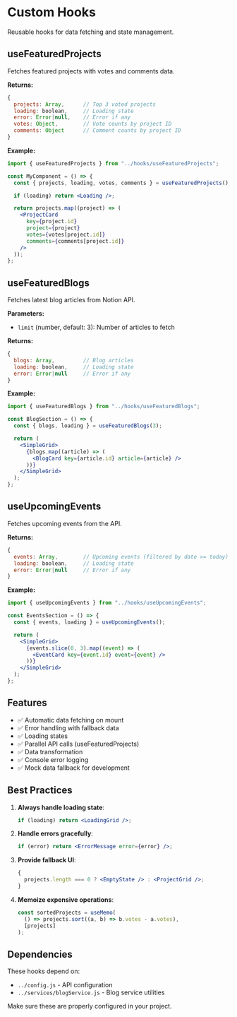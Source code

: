 # Custom Hooks

Reusable hooks for data fetching and state management.

## useFeaturedProjects

Fetches featured projects with votes and comments data.

**Returns:**

```javascript
{
  projects: Array,      // Top 3 voted projects
  loading: boolean,     // Loading state
  error: Error|null,    // Error if any
  votes: Object,        // Vote counts by project ID
  comments: Object      // Comment counts by project ID
}
```

**Example:**

```jsx
import { useFeaturedProjects } from "../hooks/useFeaturedProjects";

const MyComponent = () => {
  const { projects, loading, votes, comments } = useFeaturedProjects();

  if (loading) return <Loading />;

  return projects.map((project) => (
    <ProjectCard
      key={project.id}
      project={project}
      votes={votes[project.id]}
      comments={comments[project.id]}
    />
  ));
};
```

## useFeaturedBlogs

Fetches latest blog articles from Notion API.

**Parameters:**

- `limit` (number, default: 3): Number of articles to fetch

**Returns:**

```javascript
{
  blogs: Array,         // Blog articles
  loading: boolean,     // Loading state
  error: Error|null     // Error if any
}
```

**Example:**

```jsx
import { useFeaturedBlogs } from "../hooks/useFeaturedBlogs";

const BlogSection = () => {
  const { blogs, loading } = useFeaturedBlogs(3);

  return (
    <SimpleGrid>
      {blogs.map((article) => (
        <BlogCard key={article.id} article={article} />
      ))}
    </SimpleGrid>
  );
};
```

## useUpcomingEvents

Fetches upcoming events from the API.

**Returns:**

```javascript
{
  events: Array,        // Upcoming events (filtered by date >= today)
  loading: boolean,     // Loading state
  error: Error|null     // Error if any
}
```

**Example:**

```jsx
import { useUpcomingEvents } from "../hooks/useUpcomingEvents";

const EventsSection = () => {
  const { events, loading } = useUpcomingEvents();

  return (
    <SimpleGrid>
      {events.slice(0, 3).map((event) => (
        <EventCard key={event.id} event={event} />
      ))}
    </SimpleGrid>
  );
};
```

## Features

- ✅ Automatic data fetching on mount
- ✅ Error handling with fallback data
- ✅ Loading states
- ✅ Parallel API calls (useFeaturedProjects)
- ✅ Data transformation
- ✅ Console error logging
- ✅ Mock data fallback for development

## Best Practices

1. **Always handle loading state**:

   ```jsx
   if (loading) return <LoadingGrid />;
   ```

2. **Handle errors gracefully**:

   ```jsx
   if (error) return <ErrorMessage error={error} />;
   ```

3. **Provide fallback UI**:

   ```jsx
   {
     projects.length === 0 ? <EmptyState /> : <ProjectGrid />;
   }
   ```

4. **Memoize expensive operations**:
   ```jsx
   const sortedProjects = useMemo(
     () => projects.sort((a, b) => b.votes - a.votes),
     [projects]
   );
   ```

## Dependencies

These hooks depend on:

- `../config.js` - API configuration
- `../services/blogService.js` - Blog service utilities

Make sure these are properly configured in your project.
